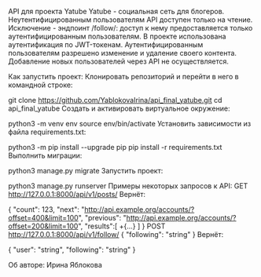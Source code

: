 API для проекта Yatube
Yatube - социальная сеть для блогеров. Неутентифицированным пользователям API доступен только на чтение. Исключение - эндпоинт /follow/: доступ к нему предоставляется только аутентифицированным пользователям. В проекте использована аутентификация по JWT-токенам. Аутентифицированным пользователям разрешено изменение и удаление своего контента. Добавление новых пользователей через API не осуществляется.

Как запустить проект:
Клонировать репозиторий и перейти в него в командной строке:

git clone https://github.com/YablokovaIrina/api_final_yatube.git
cd api_final_yatube
Cоздать и активировать виртуальное окружение:

python3 -m venv env
source env/bin/activate
Установить зависимости из файла requirements.txt:

python3 -m pip install --upgrade pip
pip install -r requirements.txt
Выполнить миграции:

python3 manage.py migrate
Запустить проект:

python3 manage.py runserver
Примеры некоторых запросов к API:
GET http://127.0.0.1:8000/api/v1/posts/
Вернёт:

{
    "count": 123,
    "next": "http://api.example.org/accounts/?offset=400&limit=100",
    "previous": "http://api.example.org/accounts/?offset=200&limit=100",
    "results":[
        +{...}
    ]
}
POST http://127.0.0.1:8000/api/v1/follow/
{
    "following": "string"
}
Вернёт:

{
    "user": "string",
    "following": "string"
}

Об авторе:
Ирина Яблокова